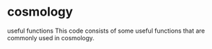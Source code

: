 # cosmology
useful functions
This code consists of some useful functions that are commonly used in cosmology.
